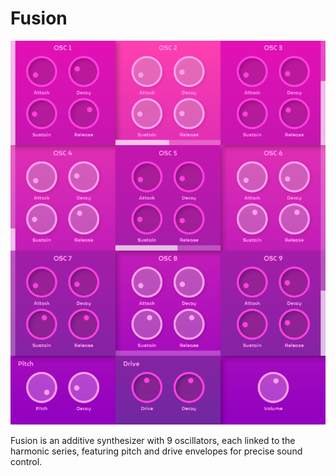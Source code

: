 <h1>Fusion</h2>

<img src="res/Screenshot.png" width="600">

<br>

<p>
    Fusion is an additive synthesizer with 9 oscillators, each linked to the harmonic series, featuring pitch and drive envelopes for precise sound control.
</p>

